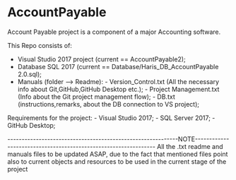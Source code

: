 # AccountPayable
Account Payable project is a component of a major Accounting software.

This Repo consists of: 
 - Visual Studio 2017 project (current == AccountPayable2); 
 - Database SQL 2017 (current ==  Database/Haris_DB_AccountPayable 2.0.sql);
 - Manuals (folder --> Readme):
                   - Version_Control.txt (All the necessary info about Git,GitHub,GitHub Desktop etc.);
                   - Project Management.txt (Info about the Git project management flow);
                   - DB.txt (instructions,remarks, about the DB connection to VS project);
                 
 
 Requirements for the project:
                - Visual Studio 2017;
                - SQL Server 2017;
                - GitHub Desktop;
                
 ------------------------------------------------------------NOTE----------------------------------------------------------------
 All the .txt readme and manuals files to be updated ASAP, due to the fact that mentioned files point also to current objects and resources to be used in the current stage of the project  
